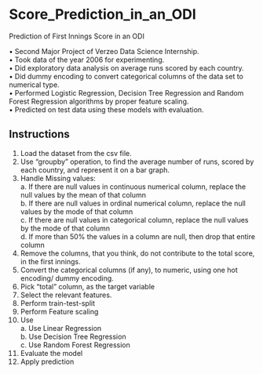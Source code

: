 # Score_Prediction_in_an_ODI
Prediction of First Innings Score in an ODI

• Second Major Project of Verzeo Data Science Internship. <br/>
• Took data of the year 2006 for experimenting. <br/>
• Did exploratory data analysis on average runs scored by each country. <br/>
• Did dummy encoding to convert categorical columns of the data set to numerical type. <br/>
• Performed Logistic Regression, Decision Tree Regression and Random Forest Regression algorithms by proper feature scaling. <br/>
• Predicted on test data using these models with evaluation. <br/>


## Instructions

1. Load the dataset from the csv file. <br/>
2. Use “groupby” operation, to find the average number of runs, scored by each country, and represent it on a bar graph. <br/>
3. Handle Missing values: <br/>
  a. If there are null values in continuous numerical column, replace the null values by the mean of that column <br/>
  b. If there are null values in ordinal numerical column, replace the null values by the mode of that column <br/>
  c. If there are null values in categorical column, replace the null values by the mode of that column <br/>
  d. If more than 50% the values in a column are null, then drop that entire column <br/>
4. Remove the columns, that you think, do not contribute to the total score, in the first innings. <br/>
5. Convert the categorical columns (if any), to numeric, using one hot encoding/ dummy encoding. <br/>
6. Pick “total” column, as the target variable <br/>
7. Select the relevant features. <br/>
8. Perform train-test-split <br/>
9. Perform Feature scaling <br/>
10. Use <br/>
  a. Use Linear Regression <br/>
  b. Use Decision Tree Regression <br/>
  c. Use Random Forest Regression <br/>
11. Evaluate the model <br/>
12. Apply prediction <br/>
